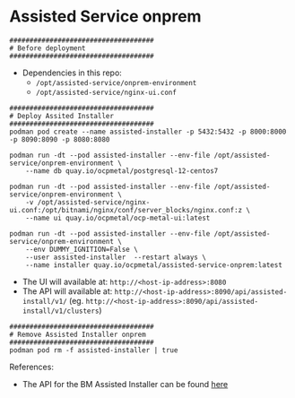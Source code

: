 # Assisted Service onprem

```
####################################
# Before deployment
####################################
```

- Dependencies in this repo:
  - `/opt/assisted-service/onprem-environment`
  - `/opt/assisted-service/nginx-ui.conf`

```
####################################
# Deploy Assited Installer 
####################################
podman pod create --name assisted-installer -p 5432:5432 -p 8000:8000 -p 8090:8090 -p 8080:8080

podman run -dt --pod assisted-installer --env-file /opt/assisted-service/onprem-environment \
    --name db quay.io/ocpmetal/postgresql-12-centos7

podman run -dt --pod assisted-installer --env-file /opt/assisted-service/onprem-environment \
    -v /opt/assisted-service/nginx-ui.conf:/opt/bitnami/nginx/conf/server_blocks/nginx.conf:z \
    --name ui quay.io/ocpmetal/ocp-metal-ui:latest 

podman run -dt --pod assisted-installer --env-file /opt/assisted-service/onprem-environment \
    --env DUMMY_IGNITION=False \
    --user assisted-installer  --restart always \
    --name installer quay.io/ocpmetal/assisted-service-onprem:latest
```


- The UI will available at: `http://<host-ip-address>:8080`
- The API will available at: `http://<host-ip-address>:8090/api/assisted-install/v1/` (eg. `http://<host-ip-address>:8090/api/assisted-install/v1/clusters`)

```
####################################
# Remove Assisted Installer onprem
####################################
podman pod rm -f assisted-installer | true
```

References:
- The API for the BM Assisted Installer can be found [here](https://generator.swagger.io/?url=https://raw.githubusercontent.com/openshift/assisted-service/master/swagger.yaml)

